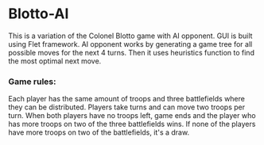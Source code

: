# Blotto-AI
This is a variation of the Colonel Blotto game with AI opponent.
GUI is built using Flet framework.
AI opponent works by generating a game tree for all possible moves for the next 4 turns.
Then it uses heuristics function to find the most optimal next move.
### Game rules:
Each player has the same amount of troops and three battlefields where they can be distributed.
Players take turns and can move two troops per turn. When both players have no troops left,
game ends and the player who has more troops on two of the three battlefields wins.
If none of the players have more troops on two of the battlefields, it's a draw.